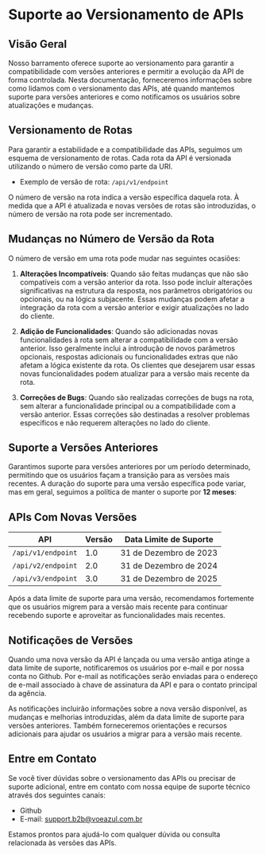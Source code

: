 # Suporte ao Versionamento de APIs

## Visão Geral
Nosso barramento oferece suporte ao versionamento para garantir a compatibilidade com versões anteriores e permitir a evolução da API de forma controlada. Nesta documentação, forneceremos informações sobre como lidamos com o versionamento das APIs, até quando mantemos suporte para versões anteriores e como notificamos os usuários sobre atualizações e mudanças.

## Versionamento de Rotas
Para garantir a estabilidade e a compatibilidade das APIs, seguimos um esquema de versionamento de rotas. Cada rota da API é versionada utilizando o número de versão como parte da URI.

- Exemplo de versão de rota: `/api/v1/endpoint`

O número de versão na rota indica a versão específica daquela rota. À medida que a API é atualizada e novas versões de rotas são introduzidas, o número de versão na rota pode ser incrementado.

## Mudanças no Número de Versão da Rota
O número de versão em uma rota pode mudar nas seguintes ocasiões:

1. **Alterações Incompatíveis**: Quando são feitas mudanças que não são compatíveis com a versão anterior da rota. Isso pode incluir alterações significativas na estrutura da resposta, nos parâmetros obrigatórios ou opcionais, ou na lógica subjacente. Essas mudanças podem afetar a integração da rota com a versão anterior e exigir atualizações no lado do cliente.

2. **Adição de Funcionalidades**: Quando são adicionadas novas funcionalidades à rota sem alterar a compatibilidade com a versão anterior. Isso geralmente inclui a introdução de novos parâmetros opcionais, respostas adicionais ou funcionalidades extras que não afetam a lógica existente da rota. Os clientes que desejarem usar essas novas funcionalidades podem atualizar para a versão mais recente da rota.

3. **Correções de Bugs**: Quando são realizadas correções de bugs na rota, sem alterar a funcionalidade principal ou a compatibilidade com a versão anterior. Essas correções são destinadas a resolver problemas específicos e não requerem alterações no lado do cliente.

## Suporte a Versões Anteriores
Garantimos suporte para versões anteriores por um período determinado, permitindo que os usuários façam a transição para as versões mais recentes. A duração do suporte para uma versão específica pode variar, mas em geral, seguimos a política de manter o suporte por __12 meses__:

## APIs Com Novas Versões
| API                   | Versão | Data Limite de Suporte |
|-----------------------|--------|-----------------------|
| `/api/v1/endpoint`    | 1.0    | 31 de Dezembro de 2023 |
| `/api/v2/endpoint`    | 2.0    | 31 de Dezembro de 2024 |
| `/api/v3/endpoint`    | 3.0    | 31 de Dezembro de 2025 |

Após a data limite de suporte para uma versão, recomendamos fortemente que os usuários migrem para a versão mais recente para continuar recebendo suporte e aproveitar as funcionalidades mais recentes.

## Notificações de Versões
Quando uma nova versão da API é lançada ou uma versão antiga atinge a data limite de suporte, notificaremos os usuários por e-mail e por nossa conta no Github. Por e-mail as notificações serão enviadas para o endereço de e-mail associado à chave de assinatura da API e para o contato principal da agência.

As notificações incluirão informações sobre a nova versão disponível, as mudanças e melhorias introduzidas, além da data limite de suporte para versões anteriores. Também forneceremos orientações e recursos adicionais para ajudar os usuários a migrar para a versão mais recente.

## Entre em Contato
Se você tiver dúvidas sobre o versionamento das APIs ou precisar de suporte adicional, entre em contato com nossa equipe de suporte técnico através dos seguintes canais:

- Github
- E-mail: support.b2b@voeazul.com.br

Estamos prontos para ajudá-lo com qualquer dúvida ou consulta relacionada às versões das APIs.